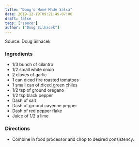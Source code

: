 ```yaml
---
title: "Doug's Home Made Salsa"
date: 2019-12-19T09:21:49-07:00
draft: false
tags: ["sauce"]
author: ["Doug Silhacek"]
---
```


Source: Doug Silhacek

### Ingredients
- 1/3 bunch of cilantro
- 1/2 small white onion
- 2 cloves of garlic
- 1 can diced fire roasted tomatoes
- 1 small can of diced green chiles
- 1/2 tsp of ground oregano
- 1/2 tsp black pepper
- Dash of salt
- Dash of ground cayenne pepper
- Dash of red pepper flake
- Juice of 1/2 a lime

### Directions
- Combine in food processor and chop to desired consistency.

